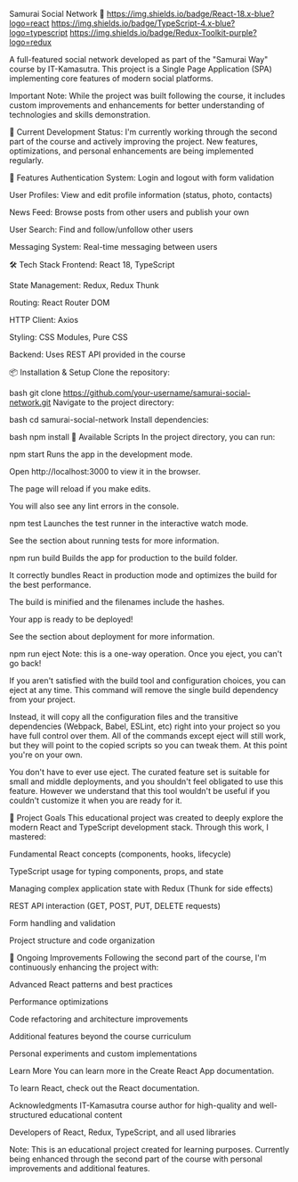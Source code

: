 Samurai Social Network 🌊
https://img.shields.io/badge/React-18.x-blue?logo=react
https://img.shields.io/badge/TypeScript-4.x-blue?logo=typescript
https://img.shields.io/badge/Redux-Toolkit-purple?logo=redux

A full-featured social network developed as part of the "Samurai Way" course by IT-Kamasutra. This project is a Single Page Application (SPA) implementing core features of modern social platforms.

Important Note: While the project was built following the course, it includes custom improvements and enhancements for better understanding of technologies and skills demonstration.

🚧 Current Development Status: I'm currently working through the second part of the course and actively improving the project. New features, optimizations, and personal enhancements are being implemented regularly.

🚀 Features
Authentication System: Login and logout with form validation

User Profiles: View and edit profile information (status, photo, contacts)

News Feed: Browse posts from other users and publish your own

User Search: Find and follow/unfollow other users

Messaging System: Real-time messaging between users

🛠 Tech Stack
Frontend: React 18, TypeScript

State Management: Redux, Redux Thunk

Routing: React Router DOM

HTTP Client: Axios

Styling: CSS Modules, Pure CSS

Backend: Uses REST API provided in the course

📦 Installation & Setup
Clone the repository:

bash
git clone https://github.com/your-username/samurai-social-network.git
Navigate to the project directory:

bash
cd samurai-social-network
Install dependencies:

bash
npm install
🎯 Available Scripts
In the project directory, you can run:

npm start
Runs the app in the development mode.

Open http://localhost:3000 to view it in the browser.

The page will reload if you make edits.

You will also see any lint errors in the console.

npm test
Launches the test runner in the interactive watch mode.

See the section about running tests for more information.

npm run build
Builds the app for production to the build folder.

It correctly bundles React in production mode and optimizes the build for the best performance.

The build is minified and the filenames include the hashes.

Your app is ready to be deployed!

See the section about deployment for more information.

npm run eject
Note: this is a one-way operation. Once you eject, you can't go back!

If you aren't satisfied with the build tool and configuration choices, you can eject at any time. This command will remove the single build dependency from your project.

Instead, it will copy all the configuration files and the transitive dependencies (Webpack, Babel, ESLint, etc) right into your project so you have full control over them. All of the commands except eject will still work, but they will point to the copied scripts so you can tweak them. At this point you're on your own.

You don't have to ever use eject. The curated feature set is suitable for small and middle deployments, and you shouldn't feel obligated to use this feature. However we understand that this tool wouldn't be useful if you couldn't customize it when you are ready for it.

🎯 Project Goals
This educational project was created to deeply explore the modern React and TypeScript development stack. Through this work, I mastered:

Fundamental React concepts (components, hooks, lifecycle)

TypeScript usage for typing components, props, and state

Managing complex application state with Redux (Thunk for side effects)

REST API interaction (GET, POST, PUT, DELETE requests)

Form handling and validation

Project structure and code organization

🔄 Ongoing Improvements
Following the second part of the course, I'm continuously enhancing the project with:

Advanced React patterns and best practices

Performance optimizations

Code refactoring and architecture improvements

Additional features beyond the course curriculum

Personal experiments and custom implementations

Learn More
You can learn more in the Create React App documentation.

To learn React, check out the React documentation.

Acknowledgments
IT-Kamasutra course author for high-quality and well-structured educational content

Developers of React, Redux, TypeScript, and all used libraries

Note: This is an educational project created for learning purposes. Currently being enhanced through the second part of the course with personal improvements and additional features.
